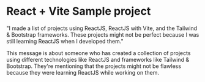 # React + Vite Sample project

"I made a list of projects using ReactJS, ReactJS with Vite, and the Tailwind & Bootstrap frameworks. These projects might not be perfect because I was still learning ReactJS when I developed them."

This message is about someone who has created a collection of projects using different technologies like ReactJS and frameworks like Tailwind & Bootstrap. They're mentioning that the projects might not be flawless because they were learning ReactJS while working on them.